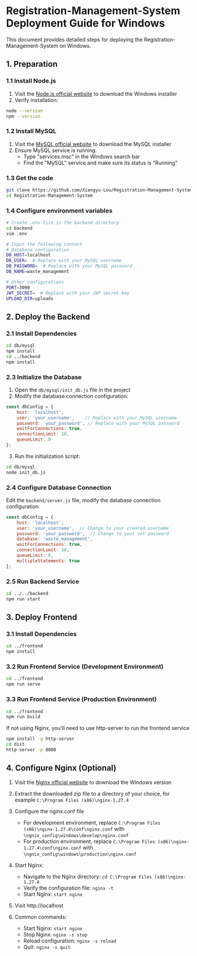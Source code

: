 # Registration-Management-System Deployment Guide for Windows

This document provides detailed steps for deploying the Registration-Management-System on Windows.

## 1. Preparation

### 1.1 Install Node.js

1. Visit the [Node.js official website](https://nodejs.org/) to download the Windows installer
2. Verify installation:
```bash
node --version
npm --version
```

### 1.2 Install MySQL

1. Visit the [MySQL official website](https://dev.mysql.com/downloads/installer/) to download the MySQL installer
2. Ensure MySQL service is running:
   - Type "services.msc" in the Windows search bar
   - Find the "MySQL" service and make sure its status is "Running"

### 1.3 Get the code
```bash
git clone https://github.com/Xiangyu-Lou/Registration-Management-System.git
cd Registration-Management-System
```

### 1.4 Configure environment variables

```bash
# Create .env file in the backend directory
cd backend
vim .env

# Input the following content
# Database configuration
DB_HOST=localhost
DB_USER=  # Replace with your MySQL username
DB_PASSWORD=  # Replace with your MySQL password
DB_NAME=waste_management

# Other configurations
PORT=3000
JWT_SECRET=  # Replace with your JWT secret key
UPLOAD_DIR=uploads 
```

## 2. Deploy the Backend

### 2.1 Install Dependencies

```bash
cd db/mysql
npm install
cd ../backend
npm install
```

### 2.3 Initialize the Database

1. Open the `db/mysql/init_db.js` file in the project
2. Modify the database connection configuration:
```javascript
const dbConfig = {
    host: 'localhost',
    user: 'your_username',    // Replace with your MySQL username
    password: 'your_password', // Replace with your MySQL password
    waitForConnections: true,
    connectionLimit: 10,
    queueLimit: 0
};
```
3. Run the initialization script:
```bash
cd db/mysql
node init_db.js
```

### 2.4 Configure Database Connection

Edit the `backend/server.js` file, modify the database connection configuration:
```javascript
const dbConfig = {
    host: 'localhost',
    user: 'your_username',  // Change to your created username
    password: 'your_password',  // Change to your set password
    database: 'waste_management',
    waitForConnections: true,
    connectionLimit: 10,
    queueLimit: 0,
    multipleStatements: true
};
```

### 2.5 Run Backend Service
```bash
cd ../../backend
npm run start
```

## 3. Deploy Frontend

### 3.1 Install Dependencies
```bash
cd ../frontend
npm install
```

### 3.2 Run Frontend Service (Development Environment)
```bash
cd ../frontend
npm run serve
```

### 3.3 Run Frontend Service (Production Environment)
```bash
cd ../frontend
npm run build
```
If not using Nginx, you'll need to use http-server to run the frontend service
```bash
npm install -g http-server
cd dist
http-server -p 8080
```

## 4. Configure Nginx (Optional)

1. Visit the [Nginx official website](http://nginx.org/en/download.html) to download the Windows version
2. Extract the downloaded zip file to a directory of your choice, for example `C:\Program Files (x86)\nginx-1.27.4`
3. Configure the nginx.conf file
   - For development environment, replace `C:\Program Files (x86)\nginx-1.27.4\conf\nginx.conf` with `\ngnix_config\windows\develop\nginx.conf`
   - For production environment, replace `C:\Program Files (x86)\nginx-1.27.4\conf\nginx.conf` with `\ngnix_config\windows\production\nginx.conf`

4. Start Nginx:
   - Navigate to the Nginx directory: `cd C:\Program Files (x86)\nginx-1.27.4`
   - Verify the configuration file: `nginx -t`
   - Start Nginx: `start nginx`

5. Visit http://localhost

6. Common commands:
   - Start Nginx: `start nginx`
   - Stop Nginx: `nginx -s stop`
   - Reload configuration: `nginx -s reload`
   - Quit: `nginx -s quit`





